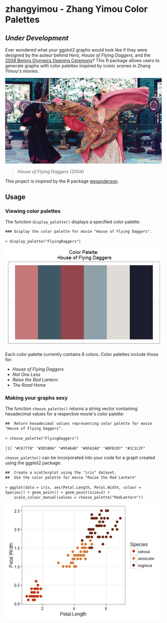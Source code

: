 # zhangyimou - Zhang Yimou Color Palettes

## *Under Development*

Ever wondered what your ggplot2 graphs would look like if they were designed by the auteur behind *Hero*, *House of Flying Daggers*, and the [2008 Beijing Olympics Opening Ceremony](https://www.youtube.com/watch?v=ii-n_QSS0og)? This R package allows users to generate graphs with color palettes inspired by iconic scenes in Zhang Yimou's movies. 


![alt text](https://github.com/sewardlee337/zhangyimou/blob/master/flying-daggers.jpg)
> *House of Flying Daggers* (2004)

This project is inspired by the R package [wesanderson](https://cran.r-project.org/web/packages/wesanderson/index.html).

## Usage

### Viewing color palettes

The function `display_palette()` displays a specified color palette:

```
### Display the color palette for movie "House of Flying Daggers".

> display_palette("FlyingDaggers")
```
![alt text](https://github.com/sewardlee337/zhangyimou/blob/master/figure/flyingdagger_palette.png)

Each color palette currently contains 6 colors. Color palettes include those for:
* *House of Flying Daggers*
* *Not One Less*
* *Raise the Red Lantern*
* *The Road Home*

### Making your graphs sexy

The function `choose_palette()` returns a string vector containing hexadecimal values for a respective movie's color palette: 

```
##  Return hexadecimal values representing color palette for movie "House of Flying Daggers". 

> choose_palette("FlyingDaggers")

[1] "#C67778" "#3E5866" "#95464D" "#8FA1A8" "#DFDCD7" "#1C1C2F"
```

`choose_palette()` can be incorporated into your code for a graph created using the ggplot2 package:

```
##  Create a scatterplot using the "iris" dataset.
##  Use the color palette for movie "Raise the Red Lantern"

> ggplot(data = iris, aes(Petal.Length, Petal.Width, colour = Species)) + geom_point() + geom_point(size=3) +
    scale_colour_manual(values = choose_palette("RedLantern")) 
```
![alt text](https://github.com/sewardlee337/zhangyimou/blob/master/figure/redlantern_point.png)
